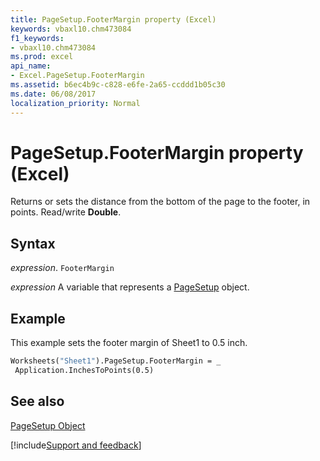 ```yaml
---
title: PageSetup.FooterMargin property (Excel)
keywords: vbaxl10.chm473084
f1_keywords:
- vbaxl10.chm473084
ms.prod: excel
api_name:
- Excel.PageSetup.FooterMargin
ms.assetid: b6ec4b9c-c828-e6fe-2a65-ccddd1b05c30
ms.date: 06/08/2017
localization_priority: Normal
---
```



# PageSetup.FooterMargin property (Excel)

Returns or sets the distance from the bottom of the page to the footer, in points. Read/write  **Double**.


## Syntax

_expression_. `FooterMargin`

_expression_ A variable that represents a [PageSetup](Excel.PageSetup.md) object.


## Example

This example sets the footer margin of Sheet1 to 0.5 inch.


```vb
Worksheets("Sheet1").PageSetup.FooterMargin = _ 
 Application.InchesToPoints(0.5)
```


## See also


[PageSetup Object](Excel.PageSetup.md)

[!include[Support and feedback](~/includes/feedback-boilerplate.md)]